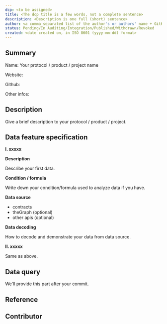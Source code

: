 ```yaml
---
dcp: <to be assigned>
title: <The dcp title is a few words, not a complete sentence>
description: <Description is one full (short) sentence>
author: <a comma separated list of the author's or authors' name + GitHub username (in parenthesis), or name and email (in angle brackets).  Example, FirstName LastName (@GitHubUsername), FirstName LastName <foo@bar.com>, FirstName (@GitHubUsername) and GitHubUsername (@GitHubUsername)>
status: Pending/In Auditing/Integration/Published/Withdrawn/Revoked
created: <date created on, in ISO 8601 (yyyy-mm-dd) format>
---
```


## Summary

Name: Your protocol / product / project name

Website:

Github:

Other infos:

## Description

Give a brief description to your protocol / product / project.

## Data feature specification

**I. xxxxx**

**Description**

Describe your first data.

**Condition / formula**

Write down your condition/formula used to analyze data if you have.

**Data source**

- contracts
- theGraph (optional)
- other apis (optional)

**Data decoding**

How to decode and demonstrate your data from data source.

**II. xxxxx**

Same as above.

## Data query

We'll provide this part after your commit.

## Reference

## Contributor
